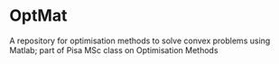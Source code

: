 # OptMat
A repository for optimisation methods to solve convex problems using Matlab; part of Pisa MSc class on Optimisation Methods

